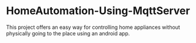 # HomeAutomation-Using-MqttServer
This project offers an easy way for controlling home appliances without physically going to the place using an android app.
